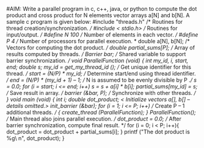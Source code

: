 #AIM: Write a parallel program in c, c++, java, or python to compute the dot product and cross product for
N elements vector arrays a[N] and b[N].
A sample c program is given below:
#include "threads.h" /* Routines for thread creation/synchronization. */
#include < stdio.h> /* Routines for input/output. */
#define N 100 /* Number of elements in each vector. */
#define P 4 /* Number of processors for parallel execution. *
double a[N], b[N]; /* Vectors for computing the dot product. */
double partial_sums[P]; /* Array of results computed by threads. */
Barrier bar; /* Shared variable to support barrier synchronization. */
void ParallelFunction (void) {
int my_id, i, start, end;
double s;
my_id = get_my_thread_id (); /* Get unique identifier for this thread. */
start = (N/P) * my_id; /* Determine start/end using thread identifier. */
end = (N/P) * (my_id + 1) – 1; /* N is assumed to be evenly divisible by P .*/
s = 0.0;
for (i = start; i <= end; i++)
s = s + a[i] * b[i];
partial_sums[my_id] = s; /* Save result in array. */
barrier (&bar, P); /* Synchronize with other threads. */
}
void main (void)
{
int i;
double dot_product;
< Initialize vectors a[], b[] – details omitted.>
init_barrier (&bar);
for (i = 1; i <= P; i++) /* Create P – 1 additional threads. */
{
create_thread (ParallelFunction);
}
ParallelFunction(); /* Main thread also joins parallel execution. */
dot_product = 0.0; /* After barrier synchronization, compute final result. */
for (i = 0; i < P; i++){
dot_product = dot_product + partial_sums[i];
}
printf ("The dot product is %g\ n", dot_product);
}